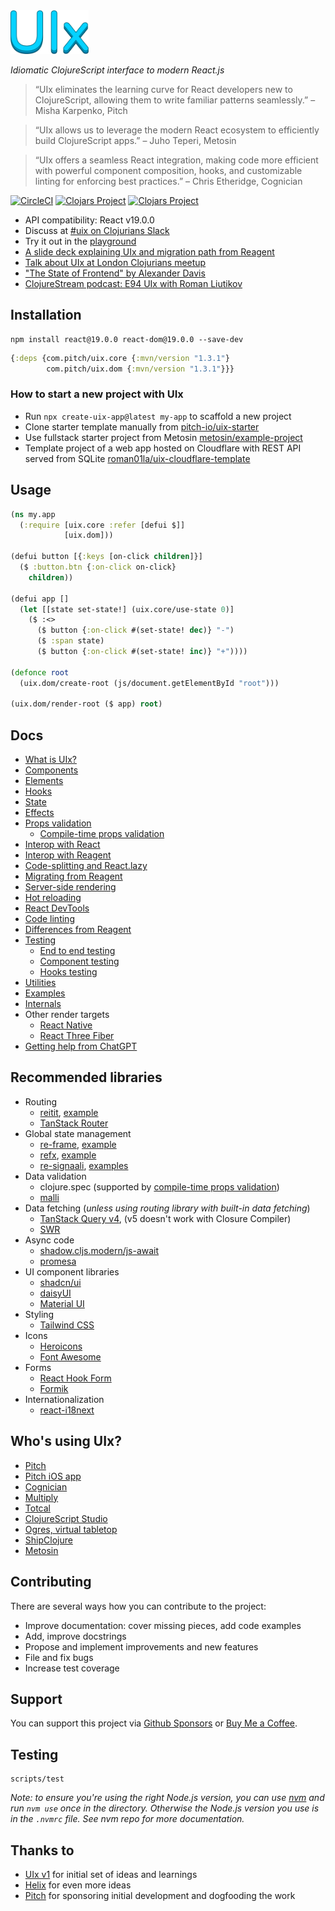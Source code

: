<img src="logo.png" width="125" />

_Idiomatic ClojureScript interface to modern React.js_

> “UIx eliminates the learning curve for React developers new to ClojureScript, allowing them to write familiar patterns seamlessly.” – Misha Karpenko, Pitch

> “UIx allows us to leverage the modern React ecosystem to efficiently build ClojureScript apps.” – Juho Teperi, Metosin

> “UIx offers a seamless React integration, making code more efficient with powerful component composition, hooks, and customizable linting for enforcing best practices.” – Chris Etheridge, Cognician

[![CircleCI](https://circleci.com/gh/pitch-io/uix.svg?style=svg)](https://circleci.com/gh/pitch-io/uix)
[![Clojars Project](https://img.shields.io/clojars/v/com.pitch/uix.core.svg)](https://clojars.org/com.pitch/uix.core)
[![Clojars Project](https://img.shields.io/clojars/v/com.pitch/uix.dom.svg)](https://clojars.org/com.pitch/uix.dom)

- API compatibility: React v19.0.0
- Discuss at [#uix on Clojurians Slack](https://clojurians.slack.com/archives/CNMR41NKB)
- Try it out in the [playground](https://studio.learn-modern-clojurescript.com/p/default-uix)
- [A slide deck explaining UIx and migration path from Reagent](https://pitch.com/public/821ed924-6fe6-4ce7-9d75-a63f1ee3c61f)
- [Talk about UIx at London Clojurians meetup](https://www.youtube.com/watch?v=4vgrLHsD0-I)
- ["The State of Frontend" by Alexander Davis](https://www.youtube.com/watch?v=fT28NeZtaAg)
- [ClojureStream podcast: E94 UIx with Roman Liutikov](https://soundcloud.com/clojurestream/e94-uix-with-roman-liutikov)

## Installation

```
npm install react@19.0.0 react-dom@19.0.0 --save-dev
```

```clj
{:deps {com.pitch/uix.core {:mvn/version "1.3.1"}
        com.pitch/uix.dom {:mvn/version "1.3.1"}}}
```

### How to start a new project with UIx

- Run `npx create-uix-app@latest my-app` to scaffold a new project
- Clone starter template manually from [pitch-io/uix-starter](https://github.com/pitch-io/uix-starter)
- Use fullstack starter project from Metosin [metosin/example-project](https://github.com/metosin/example-project)
- Template project of a web app hosted on Cloudflare with REST API served from SQLite [roman01la/uix-cloudflare-template](https://github.com/roman01la/uix-cloudflare-template)

## Usage

```clj
(ns my.app
  (:require [uix.core :refer [defui $]]
            [uix.dom]))

(defui button [{:keys [on-click children]}]
  ($ :button.btn {:on-click on-click}
    children))

(defui app []
  (let [[state set-state!] (uix.core/use-state 0)]
    ($ :<>
      ($ button {:on-click #(set-state! dec)} "-")
      ($ :span state)
      ($ button {:on-click #(set-state! inc)} "+"))))

(defonce root
  (uix.dom/create-root (js/document.getElementById "root")))

(uix.dom/render-root ($ app) root)
```

## Docs

- [What is UIx?](docs/what-is-uix.md)
- [Components](docs/components.md)
- [Elements](docs/elements.md)
- [Hooks](docs/hooks.md)
- [State](docs/state.md)
- [Effects](docs/effects.md)
- [Props validation](docs/props-validation.md)
  - [Compile-time props validation](docs/props-validation.md#compile-time-props-validation)
- [Interop with React](docs/interop-with-react.md)
- [Interop with Reagent](docs/interop-with-reagent.md)
- [Code-splitting and React.lazy](docs/code-splitting.md)
- [Migrating from Reagent](docs/migrating-from-reagent.md)
- [Server-side rendering](docs/server-side-rendering.md)
- [Hot reloading](docs/hot-reloading.md)
- [React DevTools](docs/react-devtools.md)
- [Code linting](docs/code-linting.md)
- [Differences from Reagent](docs/differences-from-reagent.md)
- [Testing](docs/testing.md)
  - [End to end testing](docs/testing.md#end-to-end-testing)
  - [Component testing](docs/testing.md#component-testing)
  - [Hooks testing](docs/testing.md#hooks-testing)
- [Utilities](docs/utilities.md)
- [Examples](/core/dev/uix/examples.cljs)
- [Internals](docs/internals.md)
- Other render targets
  - [React Native](/docs/react-native.md)
  - [React Three Fiber](/docs/react-three-fiber.md)
- [Getting help from ChatGPT](/docs/chat-gpt.md)

## Recommended libraries

- Routing
  - [reitit](https://github.com/metosin/reitit), [example](https://uix-cljs.dev/recipes/routing)
  - [TanStack Router](https://tanstack.com/router/latest)
- Global state management
  - [re-frame](https://day8.github.io/re-frame/), [example](https://github.com/pitch-io/uix/blob/master/docs/interop-with-reagent.md#syncing-with-ratoms-and-re-frame)
  - [refx](https://github.com/ferdinand-beyer/refx), [example](https://github.com/ferdinand-beyer/refx/tree/main/examples/uix)
  - [re-signaali](https://github.com/metosin/re-signaali), [examples](https://github.com/metosin/re-signaali/tree/main/examples)
- Data validation
  - clojure.spec (supported by [compile-time props validation](https://github.com/pitch-io/uix/blob/master/docs/props-validation.md#compile-time-props-validation))
  - [malli](https://github.com/metosin/malli)
- Data fetching (_unless using routing library with built-in data fetching_)
  - [TanStack Query v4](https://tanstack.com/query/v4/), (v5 doesn't work with Closure Compiler)
  - [SWR](https://swr.vercel.app/)
- Async code
  - [shadow.cljs.modern/js-await](https://clojureverse.org/t/promise-handling-in-cljs-using-js-await/8998)
  - [promesa](https://github.com/funcool/promesa)
- UI component libraries
  - [shadcn/ui](https://ui.shadcn.com/)
  - [daisyUI](https://daisyui.com/)
  - [Material UI](https://mui.com/)
- Styling
  - [Tailwind CSS](https://tailwindcss.com/)
- Icons
  - [Heroicons](https://heroicons.com/)
  - [Font Awesome](https://fontawesome.com/)
- Forms
  - [React Hook Form](https://react-hook-form.com/)
  - [Formik](https://formik.org/)
- Internationalization
  - [react-i18next](https://react.i18next.com/)

## Who's using UIx?

- [Pitch](https://pitch.com/)
- [Pitch iOS app](https://apps.apple.com/us/app/pitch-collaborate-on-decks/id1551335606?platform=iphone)
- [Cognician](https://info.cognician.com/)
- [Multiply](https://multiply.co/)
- [Totcal](https://totcal.com/)
- [ClojureScript Studio](https://studio.learn-modern-clojurescript.com/)
- [Ogres, virtual tabletop](https://ogres.app/)
- [ShipClojure](https://www.shipclojure.com/)
- [Metosin](https://www.metosin.fi/en)

## Contributing

There are several ways how you can contribute to the project:

- Improve documentation: cover missing pieces, add code examples
- Add, improve docstrings
- Propose and implement improvements and new features
- File and fix bugs
- Increase test coverage

## Support

You can support this project via [Github Sponsors](https://github.com/sponsors/roman01la) or [Buy Me a Coffee](https://buymeacoffee.com/romanliutikov).

## Testing

```
scripts/test
```

_Note: to ensure you're using the right Node.js version, you can use [nvm](https://github.com/nvm-sh/nvm) and run `nvm use`
once in the directory. Otherwise the Node.js version you use is in the `.nvmrc` file. See nvm repo for more documentation._

## Thanks to

- [UIx v1](https://github.com/roman01la/uix) for initial set of ideas and learnings
- [Helix](https://github.com/lilactown/helix) for even more ideas
- [Pitch](https://github.com/pitch-io) for sponsoring initial development and dogfooding the work
